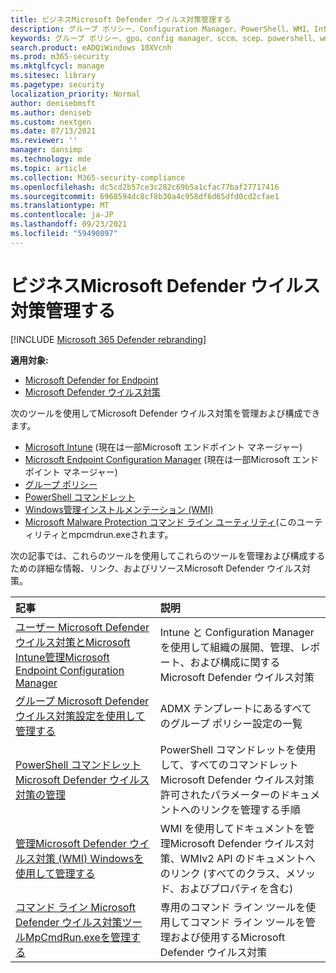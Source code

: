 ```yaml
---
title: ビジネスMicrosoft Defender ウイルス対策管理する
description: グループ ポリシー、Configuration Manager、PowerShell、WMI、Intune、およびコマンド ラインを使用して Microsoft Defender AV を管理する方法について説明します。
keywords: グループ ポリシー、gpo、config manager、sccm、scep、powershell、wmi、intune、Defender、ウイルス対策、マルウェア対策、セキュリティ、保護
search.product: eADQiWindows 10XVcnh
ms.prod: m365-security
ms.mktglfcycl: manage
ms.sitesec: library
ms.pagetype: security
localization_priority: Normal
author: denisebmsft
ms.author: deniseb
ms.custom: nextgen
ms.date: 07/13/2021
ms.reviewer: ''
manager: dansimp
ms.technology: mde
ms.topic: article
ms.collection: M365-security-compliance
ms.openlocfilehash: dc5cd2b57ce3c282c69b5a1cfac77baf27717416
ms.sourcegitcommit: 6968594dc8cf8b30a4c958df6d65dfd0cd2cfae1
ms.translationtype: MT
ms.contentlocale: ja-JP
ms.lasthandoff: 09/23/2021
ms.locfileid: "59490897"
---
```

# <a name="manage-microsoft-defender-antivirus-in-your-business"></a>ビジネスMicrosoft Defender ウイルス対策管理する

[!INCLUDE [Microsoft 365 Defender rebranding](../../includes/microsoft-defender.md)]


**適用対象:**

- [Microsoft Defender for Endpoint](/microsoft-365/security/defender-endpoint/)
- [Microsoft Defender ウイルス対策](/microsoft-365/security/defender-endpoint/microsoft-defender-antivirus-windows)

次のツールを使用してMicrosoft Defender ウイルス対策を管理および構成できます。

- [Microsoft Intune](/mem/intune/protect/endpoint-security-antivirus-policy) (現在は一部Microsoft エンドポイント マネージャー)
- [Microsoft Endpoint Configuration Manager](/mem/configmgr/protect/deploy-use/endpoint-protection-configure) (現在は一部Microsoft エンドポイント マネージャー)
- [グループ ポリシー](./use-group-policy-microsoft-defender-antivirus.md)
- [PowerShell コマンドレット](./use-powershell-cmdlets-microsoft-defender-antivirus.md)
- [Windows管理インストルメンテーション (WMI)](./use-wmi-microsoft-defender-antivirus.md)
- [Microsoft Malware Protection コマンド ライン ユーティリティ](./command-line-arguments-microsoft-defender-antivirus.md)(このユーティリティとmpcmdrun.exeされます。 

次の記事では、これらのツールを使用してこれらのツールを管理および構成するための詳細な情報、リンク、およびリソースMicrosoft Defender ウイルス対策。

|記事|説明|
|:---|:---|
|[ユーザー Microsoft Defender ウイルス対策とMicrosoft Intune管理Microsoft Endpoint Configuration Manager](use-intune-config-manager-microsoft-defender-antivirus.md)|Intune と Configuration Manager を使用して組織の展開、管理、レポート、および構成に関するMicrosoft Defender ウイルス対策|
|[グループ Microsoft Defender ウイルス対策設定を使用して管理する](use-group-policy-microsoft-defender-antivirus.md)|ADMX テンプレートにあるすべてのグループ ポリシー設定の一覧|
|[PowerShell コマンドレットMicrosoft Defender ウイルス対策の管理](use-powershell-cmdlets-microsoft-defender-antivirus.md)|PowerShell コマンドレットを使用して、すべてのコマンドレットMicrosoft Defender ウイルス対策許可されたパラメーターのドキュメントへのリンクを管理する手順|
|[管理Microsoft Defender ウイルス対策 (WMI) Windowsを使用して管理する](use-wmi-microsoft-defender-antivirus.md)|WMI を使用してドキュメントを管理Microsoft Defender ウイルス対策、WMIv2 API のドキュメントへのリンク (すべてのクラス、メソッド、およびプロパティを含む)|
|[コマンド ライン Microsoft Defender ウイルス対策ツールMpCmdRun.exeを管理する](command-line-arguments-microsoft-defender-antivirus.md)|専用のコマンド ライン ツールを使用してコマンド ライン ツールを管理および使用するMicrosoft Defender ウイルス対策|
